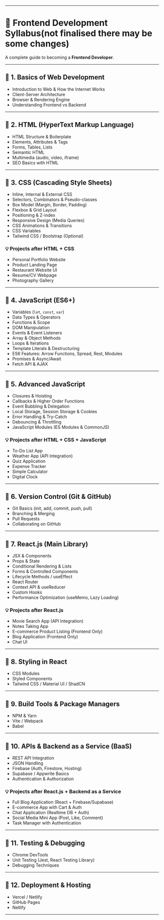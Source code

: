 
---
# 🎯 Frontend Development Syllabus(not finalised there may be some changes)

A complete guide to becoming a **Frontend Developer**.

---

## 📌 1. Basics of Web Development

* Introduction to Web & How the Internet Works
* Client-Server Architecture
* Browser & Rendering Engine
* Understanding Frontend vs Backend

---

## 📌 2. HTML (HyperText Markup Language)

* HTML Structure & Boilerplate
* Elements, Attributes & Tags
* Forms, Tables, Lists
* Semantic HTML
* Multimedia (audio, video, iframe)
* SEO Basics with HTML

---

## 📌 3. CSS (Cascading Style Sheets)

* Inline, Internal & External CSS
* Selectors, Combinators & Pseudo-classes
* Box Model (Margin, Border, Padding)
* Flexbox & Grid Layout
* Positioning & Z-index
* Responsive Design (Media Queries)
* CSS Animations & Transitions
* CSS Variables
* Tailwind CSS / Bootstrap (Optional)

### 💡 Projects after HTML + CSS

* Personal Portfolio Website
* Product Landing Page
* Restaurant Website UI
* Resume/CV Webpage
* Photography Gallery

---

## 📌 4. JavaScript (ES6+)

* Variables (`let`, `const`, `var`)
* Data Types & Operators
* Functions & Scope
* DOM Manipulation
* Events & Event Listeners
* Array & Object Methods
* Loops & Iterations
* Template Literals & Destructuring
* ES6 Features: Arrow Functions, Spread, Rest, Modules
* Promises & Async/Await
* Fetch API & AJAX

---

## 📌 5. Advanced JavaScript

* Closures & Hoisting
* Callbacks & Higher Order Functions
* Event Bubbling & Delegation
* Local Storage, Session Storage & Cookies
* Error Handling & Try-Catch
* Debouncing & Throttling
* JavaScript Modules (ES Modules & CommonJS)

### 💡 Projects after HTML + CSS + JavaScript

* To-Do List App
* Weather App (API Integration)
* Quiz Application
* Expense Tracker
* Simple Calculator
* Digital Clock

---

## 📌 6. Version Control (Git & GitHub)

* Git Basics (init, add, commit, push, pull)
* Branching & Merging
* Pull Requests
* Collaborating on GitHub

---

## 📌 7. React.js (Main Library)

* JSX & Components
* Props & State
* Conditional Rendering & Lists
* Forms & Controlled Components
* Lifecycle Methods / useEffect
* React Router
* Context API & useReducer
* Custom Hooks
* Performance Optimization (useMemo, Lazy Loading)

### 💡 Projects after React.js

* Movie Search App (API Integration)
* Notes Taking App
* E-commerce Product Listing (Frontend Only)
* Blog Application (Frontend Only)
* Chat UI

---

## 📌 8. Styling in React

* CSS Modules
* Styled Components
* Tailwind CSS / Material UI / ShadCN

---

## 📌 9. Build Tools & Package Managers

* NPM & Yarn
* Vite / Webpack
* Babel

---

## 📌 10. APIs & Backend as a Service (BaaS)

* REST API Integration
* JSON Handling
* Firebase (Auth, Firestore, Hosting)
* Supabase / Appwrite Basics
* Authentication & Authorization

### 💡 Projects after React.js + Backend as a Service

* Full Blog Application (React + Firebase/Supabase)
* E-commerce App with Cart & Auth
* Chat Application (Realtime DB + Auth)
* Social Media Mini App (Post, Like, Comment)
* Task Manager with Authentication

---

## 📌 11. Testing & Debugging

* Chrome DevTools
* Unit Testing (Jest, React Testing Library)
* Debugging Techniques

---

## 📌 12. Deployment & Hosting

* Vercel / Netlify
* GitHub Pages
* Netlify

---
